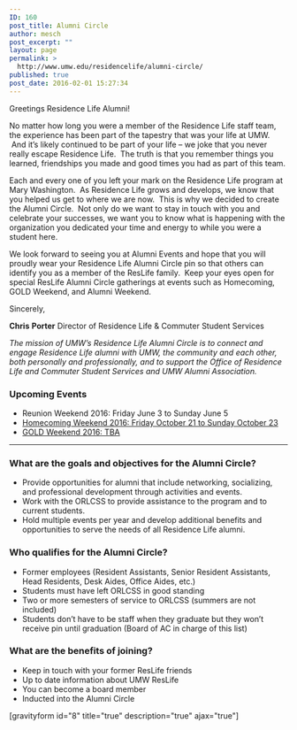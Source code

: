 ```yaml
---
ID: 160
post_title: Alumni Circle
author: mesch
post_excerpt: ""
layout: page
permalink: >
  http://www.umw.edu/residencelife/alumni-circle/
published: true
post_date: 2016-02-01 15:27:34
---
```

<div class="two-thirds first">

Greetings Residence Life Alumni!

No matter how long you were a member of the Residence Life staff team, the experience has been part of the tapestry that was your life at UMW.  And it’s likely continued to be part of your life – we joke that you never really escape Residence Life.  The truth is that you remember things you learned, friendships you made and good times you had as part of this team.

Each and every one of you left your mark on the Residence Life program at Mary Washington.  As Residence Life grows and develops, we know that you helped us get to where we are now.  This is why we decided to create the Alumni Circle.  Not only do we want to stay in touch with you and celebrate your successes, we want you to know what is happening with the organization you dedicated your time and energy to while you were a student here.

We look forward to seeing you at Alumni Events and hope that you will proudly wear your Residence Life Alumni Circle pin so that others can identify you as a member of the ResLife family.  Keep your eyes open for special ResLife Alumni Circle gatherings at events such as Homecoming, GOLD Weekend, and Alumni Weekend.

Sincerely,

<strong>Chris</strong> <strong>Porter</strong>
Director of Residence Life &amp; Commuter Student Services

</div>
<div class="page-aside one-third">

<em>The mission of UMW’s Residence Life Alumni Circle is to connect and engage Residence Life alumni with UMW, the community and each other, both personally and professionally, and to support the Office of Residence Life and Commuter Student Services and UMW Alumni Association.</em>
<h3>Upcoming Events</h3>
<ul>
 	<li>Reunion Weekend 2016: Friday June 3 to Sunday June 5</li>
 	<li><a href="http://www.alumni.umw.edu/s/1588/index.aspx?sid=1588&amp;gid=1&amp;pgid=523">Homecoming Weekend 2016: Friday October 21 to Sunday October 23</a></li>
 	<li><a href="http://www.alumni.umw.edu/s/1588/index.aspx?sid=1588&amp;gid=1&amp;pgid=619">GOLD Weekend 2016: TBA</a></li>
</ul>
</div>

<hr style="clear: both" />

<h3>What are the goals and objectives for the Alumni Circle?</h3>
<ul>
 	<li>Provide opportunities for alumni that include networking, socializing, and professional development through activities and events.</li>
 	<li>Work with the ORLCSS to provide assistance to the program and to current students.</li>
 	<li>Hold multiple events per year and develop additional benefits and opportunities to serve the needs of all Residence Life alumni.</li>
</ul>
<h3>Who qualifies for the Alumni Circle?</h3>
<ul>
 	<li>Former employees (Resident Assistants, Senior Resident Assistants, Head Residents, Desk Aides, Office Aides, etc.)</li>
 	<li>Students must have left ORLCSS in good standing</li>
 	<li>Two or more semesters of service to ORLCSS (summers are not included)</li>
 	<li>Students don’t have to be staff when they graduate but they won’t receive pin until graduation (Board of AC in charge of this list)</li>
</ul>
<h3>What are the benefits of joining?</h3>
<ul>
 	<li>Keep in touch with your former ResLife friends</li>
 	<li>Up to date information about UMW ResLife</li>
 	<li>You can become a board member</li>
 	<li>Inducted into the Alumni Circle</li>
</ul>
[gravityform id="8" title="true" description="true" ajax="true"]